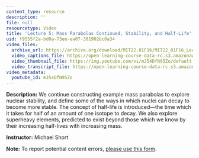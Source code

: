 ```yaml
---
content_type: resource
description: ''
file: null
resourcetype: Video
title: 'Lecture 5: Mass Parabolas Continued, Stability, and Half-Life'
uid: f9555f2a-bd0a-73ee-ea07-301902bc0a34
video_files:
  archive_url: https://archive.org/download/MIT22.01F16/MIT22_01F16_Lec05_300k.mp4
  video_captions_file: https://open-learning-course-data-rc.s3.amazonaws.com/22-01-introduction-to-nuclear-engineering-and-ionizing-radiation-fall-2016/8729c6741ad25f0a993856a8ad35fb9a_mJ54DfN95Zo.vtt
  video_thumbnail_file: https://img.youtube.com/vi/mJ54DfN95Zo/default.jpg
  video_transcript_file: https://open-learning-course-data-rc.s3.amazonaws.com/22-01-introduction-to-nuclear-engineering-and-ionizing-radiation-fall-2016/070796817aacbd95389fc57d7d9ced35_mJ54DfN95Zo.pdf
video_metadata:
  youtube_id: mJ54DfN95Zo
---
```


**Description:** We continue constructing example mass parabolas to explore nuclear stability, and define some of the ways in which nuclei can decay to become more stable. The concept of half-life is introduced—the time which it takes for half of an amount of one isotope to decay. We also explore superheavy elements, predicted to exist beyond those which we know by their increasing half-lives with increasing mass.

**Instructor:** Michael Short

**Note:** To report potential content errors, [please use this form](https://forms.gle/8B2zcUvfCtgJdTdE7).